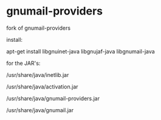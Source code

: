 gnumail-providers
=================

fork of gnumail-providers


install:


apt-get install  libgnuinet-java libgnujaf-java libgnumail-java


for the JAR's:


/usr/share/java/inetlib.jar

/usr/share/java/activation.jar

/usr/share/java/gnumail-providers.jar

/usr/share/java/gnumail.jar
